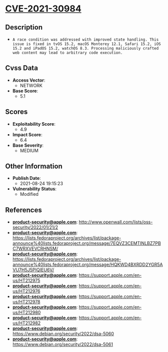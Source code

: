 
# [CVE-2021-30984](https://cve.mitre.org/cgi-bin/cvename.cgi?name=CVE-2021-30984)

## Description

- `A race condition was addressed with improved state handling. This issue is fixed in tvOS 15.2, macOS Monterey 12.1, Safari 15.2, iOS 15.2 and iPadOS 15.2, watchOS 8.3. Processing maliciously crafted web content may lead to arbitrary code execution.`

## Cvss Data

- **Access Vector**:
  - NETWORK
- **Base Score**:
  - 5.1

## Scores

- **Exploitability Score**:
  - 4.9
- **Impact Score**:
  - 6.4
- **Base Severity**:
  - MEDIUM

## Other Information

- **Publish Date**:
  - 2021-08-24 19:15:23
- **Vulnerability Status**:
  - Modified

## References

- **product-security@apple.com**: http://www.openwall.com/lists/oss-security/2022/01/21/2
- **product-security@apple.com**: https://lists.fedoraproject.org/archives/list/package-announce%40lists.fedoraproject.org/message/7EQVZ3CEMTINLBZ7PBC7WRXVEVCRHNSM/
- **product-security@apple.com**: https://lists.fedoraproject.org/archives/list/package-announce%40lists.fedoraproject.org/message/HQKWD4BXRDD2YGR5AVU7H5J5PIQIEU6V/
- **product-security@apple.com**: https://support.apple.com/en-us/HT212975
- **product-security@apple.com**: https://support.apple.com/en-us/HT212976
- **product-security@apple.com**: https://support.apple.com/en-us/HT212978
- **product-security@apple.com**: https://support.apple.com/en-us/HT212980
- **product-security@apple.com**: https://support.apple.com/en-us/HT212982
- **product-security@apple.com**: https://www.debian.org/security/2022/dsa-5060
- **product-security@apple.com**: https://www.debian.org/security/2022/dsa-5061
